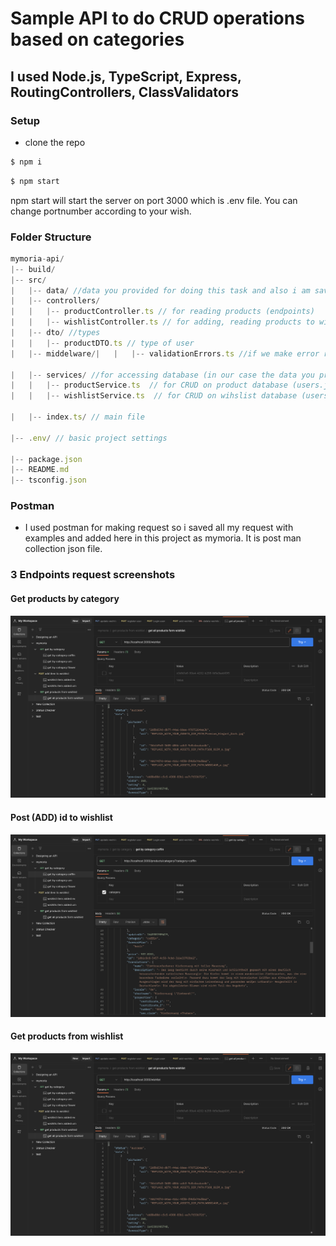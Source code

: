 # Sample API to do CRUD operations based on categories 
## I used Node.js, TypeScript, Express, RoutingControllers, ClassValidators 

### Setup
* clone the repo
```sh
$ npm i
```
```sh
$ npm start
```
 npm start will start the server on port 3000 which is .env file. You can change portnumber according to your wish.



 ### Folder Structure

 ```ts
mymoria-api/
|-- build/
|-- src/
|   |-- data/ //data you provided for doing this task and also i am saving my wishlistids here by creating new (whishlistIds.json) file
|   |-- controllers/
|   |   |-- productController.ts // for reading products (endpoints)
|   |   |-- wishlistController.ts // for adding, reading products to wishlist (endpoints)
|   |-- dto/ //types
|   |   |-- productDTO.ts // type of user
|   |-- middelware/|   |   |-- validationErrors.ts //if we make error request then structured understandable error response is sent

|   |-- services/ //for accessing database (in our case the data you provided)
|   |   |-- productService.ts  // for CRUD on product database (users.json)
|   |   |-- wishlistService.ts  // for CRUD on wihslist database (users.json)

|   |-- index.ts/ // main file

|-- .env/ // basic project settings

|-- package.json
|-- README.md
|-- tsconfig.json
```

### Postman
* I used postman for making request so i saved all my request with examples and added here in this project as mymoria. It is post man collection json file.

### 3 Endpoints request screenshots
#### Get products by category
  ![get products by category](./sc/get_products_by_category.png)

#### Post (ADD) id to wishlist
  ![add id to wishlist](./sc/get_from_wishlist.png)

#### Get products from wishlist
  ![get products from wishlist](./sc/get_products_by_category.png)






